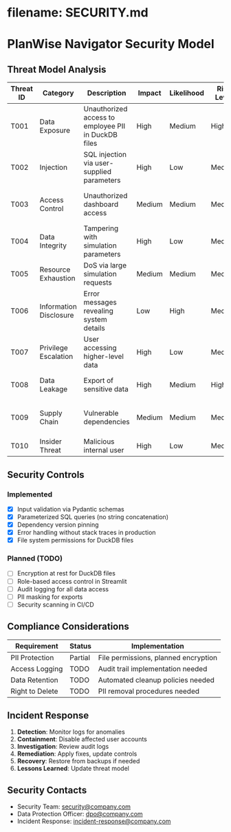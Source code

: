 # filename: SECURITY.md

# PlanWise Navigator Security Model

## Threat Model Analysis

| Threat ID | Category | Description | Impact | Likelihood | Risk Level | Mitigation |
|-----------|----------|-------------|---------|------------|------------|------------|
| T001 | Data Exposure | Unauthorized access to employee PII in DuckDB files | High | Medium | High | File system permissions, encryption at rest |
| T002 | Injection | SQL injection via user-supplied parameters | High | Low | Medium | Parameterized queries, Pydantic validation |
| T003 | Access Control | Unauthorized dashboard access | Medium | Medium | Medium | OS-level authentication, session management |
| T004 | Data Integrity | Tampering with simulation parameters | High | Low | Medium | Config validation, audit logging |
| T005 | Resource Exhaustion | DoS via large simulation requests | Medium | Medium | Medium | Resource limits, query timeouts |
| T006 | Information Disclosure | Error messages revealing system details | Low | High | Medium | Generic error messages, structured logging |
| T007 | Privilege Escalation | User accessing higher-level data | High | Low | Medium | Role-based access control |
| T008 | Data Leakage | Export of sensitive data | High | Medium | High | Export logging, data masking |
| T009 | Supply Chain | Vulnerable dependencies | Medium | Medium | Medium | Dependency scanning, version pinning |
| T010 | Insider Threat | Malicious internal user | High | Low | Medium | Audit trails, least privilege |

## Security Controls

### Implemented
- [x] Input validation via Pydantic schemas
- [x] Parameterized SQL queries (no string concatenation)
- [x] Dependency version pinning
- [x] Error handling without stack traces in production
- [x] File system permissions for DuckDB files

### Planned (TODO)
- [ ] Encryption at rest for DuckDB files
- [ ] Role-based access control in Streamlit
- [ ] Audit logging for all data access
- [ ] PII masking for exports
- [ ] Security scanning in CI/CD

## Compliance Considerations

| Requirement | Status | Implementation |
|-------------|--------|----------------|
| PII Protection | Partial | File permissions, planned encryption |
| Access Logging | TODO | Audit trail implementation needed |
| Data Retention | TODO | Automated cleanup policies needed |
| Right to Delete | TODO | PII removal procedures needed |

## Incident Response

1. **Detection**: Monitor logs for anomalies
2. **Containment**: Disable affected user accounts
3. **Investigation**: Review audit logs
4. **Remediation**: Apply fixes, update controls
5. **Recovery**: Restore from backups if needed
6. **Lessons Learned**: Update threat model

## Security Contacts

- Security Team: security@company.com
- Data Protection Officer: dpo@company.com
- Incident Response: incident-response@company.com
